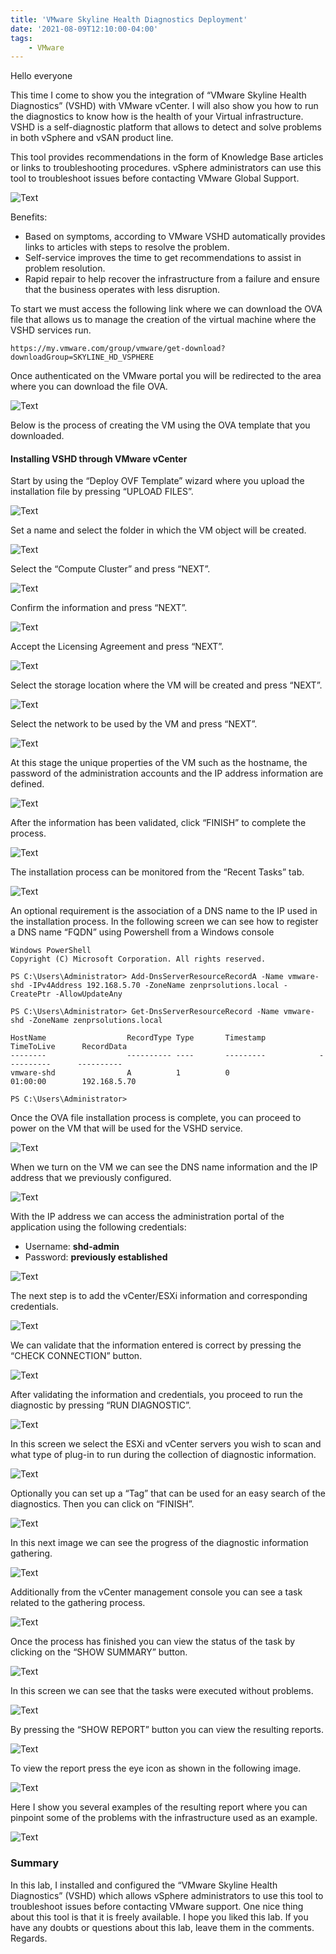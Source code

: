 ```yaml
---
title: 'VMware Skyline Health Diagnostics Deployment'
date: '2021-08-09T12:10:00-04:00'
tags:
    - VMware
---
```


Hello everyone

This time I come to show you the integration of “VMware Skyline Health Diagnostics” (VSHD) with VMware vCenter. I will also show you how to run the diagnostics to know how is the health of your Virtual infrastructure. VSHD is a self-diagnostic platform that allows to detect and solve problems in both vSphere and vSAN product line.

This tool provides recommendations in the form of Knowledge Base articles or links to troubleshooting procedures. vSphere administrators can use this tool to troubleshoot issues before contacting VMware Global Support.

![Text](/img/2021-08-08_14-29.webp)

Benefits:

- Based on symptoms, according to VMware VSHD automatically provides links to articles with steps to resolve the problem.
- Self-service improves the time to get recommendations to assist in problem resolution.
- Rapid repair to help recover the infrastructure from a failure and ensure that the business operates with less disruption.

To start we must access the following link where we can download the OVA file that allows us to manage the creation of the virtual machine where the VSHD services run.

```http
https://my.vmware.com/group/vmware/get-download?downloadGroup=SKYLINE_HD_VSPHERE
```

Once authenticated on the VMware portal you will be redirected to the area where you can download the file OVA.

![Text](/img/2021-07-25_11-37.webp)

Below is the process of creating the VM using the OVA template that you downloaded.

#### **Installing VSHD through VMware vCenter**

Start by using the “Deploy OVF Template” wizard where you upload the installation file by pressing “UPLOAD FILES”.

![Text](/img/2021-07-25_11-54.webp)

Set a name and select the folder in which the VM object will be created.

![Text](/img/2021-07-25_11-54_1.webp)

Select the “Compute Cluster” and press “NEXT”.

![Text](/img/2021-07-25_11-55.webp)

Confirm the information and press “NEXT”.

![Text](/img/2021-07-25_11-57.webp)

Accept the Licensing Agreement and press “NEXT”.

![Text](/img/2021-07-25_11-57_1.webp)

Select the storage location where the VM will be created and press “NEXT”.

![Text](/img/2021-07-25_11-57_2.webp)

Select the network to be used by the VM and press “NEXT”.

![Text](/img/2021-07-25_11-59.webp)

At this stage the unique properties of the VM such as the hostname, the password of the administration accounts and the IP address information are defined.

![Text](/img/2021-07-25_12-05.png)

After the information has been validated, click “FINISH” to complete the process.

![Text](/img/2021-07-25_12-06.webp)

The installation process can be monitored from the “Recent Tasks” tab.

![Text](/img/2021-07-25_12-06_1.webp)

An optional requirement is the association of a DNS name to the IP used in the installation process. In the following screen we can see how to register a DNS name “FQDN” using Powershell from a Windows console

```text
Windows PowerShell
Copyright (C) Microsoft Corporation. All rights reserved.

PS C:\Users\Administrator> Add-DnsServerResourceRecordA -Name vmware-shd -IPv4Address 192.168.5.70 -ZoneName zenprsolutions.local -CreatePtr -AllowUpdateAny

PS C:\Users\Administrator> Get-DnsServerResourceRecord -Name vmware-shd -ZoneName zenprsolutions.local

HostName                  RecordType Type       Timestamp            TimeToLive      RecordData
--------                  ---------- ----       ---------            ----------      ----------
vmware-shd                A          1          0                    01:00:00        192.168.5.70

PS C:\Users\Administrator>
```

Once the OVA file installation process is complete, you can proceed to power on the VM that will be used for the VSHD service.

![Text](/img/2021-07-30_10-52.webp)

When we turn on the VM we can see the DNS name information and the IP address that we previously configured.

![Text](/img/2021-07-30_12-14.webp)

With the IP address we can access the administration portal of the application using the following credentials:

- Username: **shd-admin**
- Password: **previously established**

![Text](/img/2021-07-30_15-01.webp)

The next step is to add the vCenter/ESXi information and corresponding credentials.

![Text](/img/2021-07-30_15-08.webp)

We can validate that the information entered is correct by pressing the “CHECK CONNECTION” button.

![Text](/img/2021-07-30_15-08_1.webp)

After validating the information and credentials, you proceed to run the diagnostic by pressing “RUN DIAGNOSTIC”.

![Text](/img/2021-07-30_15-10.webp)

In this screen we select the ESXi and vCenter servers you wish to scan and what type of plug-in to run during the collection of diagnostic information.

![Text](/img/2021-07-30_15-11-1.webp)

Optionally you can set up a “Tag” that can be used for an easy search of the diagnostics. Then you can click on “FINISH”.

![Text](/img/2021-07-30_15-13.webp)

In this next image we can see the progress of the diagnostic information gathering.

![Text](/img/2021-07-30_15-14_1-1.webp)

Additionally from the vCenter management console you can see a task related to the gathering process.

![Text](/img/2021-07-30_15-15.webp)

Once the process has finished you can view the status of the task by clicking on the “SHOW SUMMARY” button.

![Text](/img/2021-07-30_15-41-1.webp)

In this screen we can see that the tasks were executed without problems.

![Text](/img/2021-07-30_15-41_1.webp)

By pressing the “SHOW REPORT” button you can view the resulting reports.

![Text](/img/2021-07-30_15-42.webp)

To view the report press the eye icon as shown in the following image.

![Text](/img/2021-07-30_16-16-1.webp)

Here I show you several examples of the resulting report where you can pinpoint some of the problems with the infrastructure used as an example.

![Text](/img/2021-07-30_16-18.webp)

### Summary

In this lab, I installed and configured the “VMware Skyline Health Diagnostics” (VSHD) which allows vSphere administrators to use this tool to troubleshoot issues before contacting VMware support. One nice thing about this tool is that it is freely available. I hope you liked this lab. If you have any doubts or questions about this lab, leave them in the comments. Regards.
